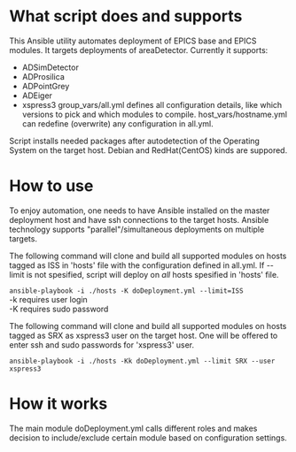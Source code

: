 # What script does and supports 
This Ansible utility automates deployment of EPICS base and EPICS modules. It targets deployments of areaDetector. Currently it supports:  
- ADSimDetector
- ADProsilica
- ADPointGrey
- ADEiger
- xspress3
group_vars/all.yml defines all configuration details, like which versions to pick and which modules to compile.
host_vars/hostname.yml can redefine (overwrite) any configuration in all.yml.

Script installs needed packages after autodetection of the Operating System on the target host. Debian and RedHat(CentOS) kinds are suppored.

# How to use
To enjoy automation, one needs to have Ansible installed on the master deployment host and have ssh connections to the target hosts. 
Ansible technology supports "parallel"/simultaneous deployments on multiple targets. 
   
The following command will clone and build all supported modules on hosts tagged as ISS in 'hosts' file with the configuration defined in all.yml. 
If --limit is not spesified, script will deploy on *all* hosts spesified in 'hosts' file. 
    
```ansible-playbook -i ./hosts -K doDeployment.yml --limit=ISS```   
-k requires user login  
-K requires sudo password
   
The following command will clone and build all supported modules on hosts tagged as SRX  as xspress3 user on the target host. 
One will be offered to enter ssh and sudo passwords for 'xspress3' user.    
   
```ansible-playbook -i ./hosts -Kk doDeployment.yml --limit SRX --user xspress3```   

# How it works
The main module doDeployment.yml calls different roles and makes decision to include/exclude certain module based on configuration settings.
